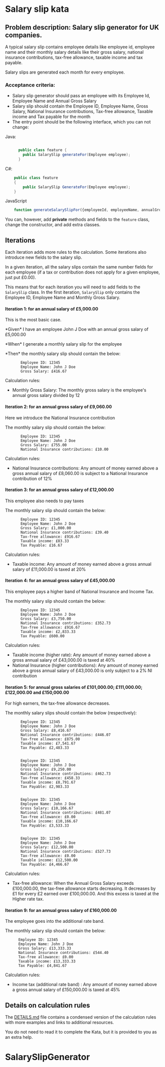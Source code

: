 Salary slip kata
================
## Problem description: Salary slip generator for UK companies.

  A typical salary slip contains employee details like employee id, employee name and their monthly salary details like their gross salary, national insurance contributions, tax-free allowance, taxable income and tax payable.

  Salary slips are generated each month for every employee.


### Acceptance criteria:
- Salary slip generator should pass an employee with its Employee Id, Employee Name and Annual Gross Salary
- Salary slip should contain the Employee ID, Employee Name, Gross Salary, National Insurance contributions, Tax-free allowance, Taxable income and Tax payable for the month
- The entry point should be the following interface, which you can not change:

Java: 
```java

      public class feature {
        public SalarySlip generateFor(Employee employee);
      }

```

C#:
```csharp
    public class feature
    {
        public SalarySlip GenerateFor(Employee employee);
    }
```

JavaScript
```javascript
    function generateSalarySlipFor({employeeId, employeeName, annualGrossSalary})
```
You can, however, add **private** methods and fields to the `feature` class, change the constructor, and add extra classes.

## Iterations

Each iteration adds more rules to the calculation. Some iterations also introduce new fields to the salary slip.

In a given iteration, all the salary slips contain the same number fields for each employee (if a tax or contribution does not apply for a given employee, just put £0.00).

This means that for each iteration you will need to add fields to the `SalarySlip` class. In the first iteration, `SalarySlip` only contains the Employee ID, Employee Name and Monthly Gross Salary.

#### Iteration 1: for an annual salary of £5,000.00
This is the most basic case.

  <p>*Given* I have an employee John J Doe with an annual gross salary of £5,000.00</p>
  <p>*When* I generate a monthly salary slip for the employee</p>
  <p>*Then* the monthly salary slip should contain the below:</p>

           Employee ID: 12345
           Employee Name: John J Doe
           Gross Salary: £416.67

Calculation rules:
 * Monthly Gross Salary: The monthly gross salary is the employee's annual gross salary divided by 12

#### Iteration 2: for an annual gross salary of £9,060.00

Here we introduce the National Insurance contribution

  <p>The monthly salary slip should contain the below:</p>

           Employee ID: 12345
           Employee Name: John J Doe
           Gross Salary: £755.00
           National Insurance contributions: £10.00

Calculation rules:
 * National Insurance contributions: Any amount of money earned above a gross annual salary of £8,060.00 is subject to a National Insurance contribution of 12%

#### Iteration 3: for an annual gross salary of £12,000.00

This employee also needs to pay taxes

  <p>The monthly salary slip should contain the below:</p>

           Employee ID: 12345
           Employee Name: John J Doe
           Gross Salary: £1,000.00
           National Insurance contributions: £39.40
           Tax-free allowance: £916.67
           Taxable income: £83.33
           Tax Payable: £16.67

Calculation rules:
 * Taxable income: Any amount of money earned above a gross annual salary of £11,000.00 is taxed at 20%

#### Iteration 4: for an annual gross salary of £45,000.00

This employee pays a higher band of National Insurance and Income Tax.

  <p>The monthly salary slip should contain the below:</p>

           Employee ID: 12345
           Employee Name: John J Doe
           Gross Salary: £3,750.00
           National Insurance contributions: £352.73
           Tax-free allowance: £916.67
           Taxable income: £2,833.33
           Tax Payable: £600.00

Calculation rules:
 * Taxable income (higher rate): Any amount of money earned above a gross annual salary of £43,000.00 is taxed at 40%
 * National Insurance (higher contributions): Any amount of money earned above a gross annual salary of £43,000.00 is only subject to a 2% NI contribution

#### Iteration 5: for annual gross salaries of £101,000.00; £111,000.00; £122,000.00 and £150,000.00

For high earners, the tax-free allowance decreases.

  <p>The monthly salary slips should contain the below (respectively):</p>

           Employee ID: 12345
           Employee Name: John J Doe
           Gross Salary: £8,416.67
           National Insurance contributions: £446.07
           Tax-free allowance: £875.00
           Taxable income: £7,541.67
           Tax Payable: £2,483.33


           Employee ID: 12345
           Employee Name: John J Doe
           Gross Salary: £9,250.00
           National Insurance contributions: £462.73
           Tax-free allowance: £458.33
           Taxable income: £8,791.67
           Tax Payable: £2,983.33


           Employee ID: 12345
           Employee Name: John J Doe
           Gross Salary: £10,166.67
           National Insurance contributions: £481.07
           Tax-free allowance: £0.00
           Taxable income: £10,166.67
           Tax Payable: £3,533.33


           Employee ID: 12345
           Employee Name: John J Doe
           Gross Salary: £12,500.00
           National Insurance contributions: £527.73
           Tax-free allowance: £0.00
           Taxable income: £12,500.00
           Tax Payable: £4,466.67

Calculation rules:
 * Tax-free allowance: When the Annual Gross Salary exceeds £100,000.00, the tax-free allowance starts decreasing. It decreases by £1 for every £2 earned over £100,000.00. And this excess is taxed at the Higher rate tax.

#### Iteration 9: for an annual gross salary of £160,000.00

The employee goes into the additional rate band.

  <p>The monthly salary slip should contain the below:</p>

          Employee ID: 12345
          Employee Name: John J Doe
          Gross Salary: £13,333.33
          National Insurance contributions: £544.40
          Tax-free allowance: £0.00
          Taxable income: £13,333.33
          Tax Payable: £4,841.67


Calculation rules:
 * Income tax (additional rate band) : Any amount of money earned above a gross annual salary of £150,000.00 is taxed at 45%


## Details on calculation rules

The [DETAILS.md](DETAILS.md) file contains a condensed version of the calculation rules with more examples and links to additional resources.

You do not need to read it to complete the Kata, but it is provided to you as an extra help.
# SalarySlipGenerator
